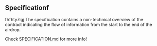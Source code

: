 
## Specificationf
fhfhty7igj
The specification contains a non-technical overview of the contract indicating the flow of information from the start to the end of the airdrop.

Check [SPECIFICATION.md](./SPECIFICATION.md) for more info!
